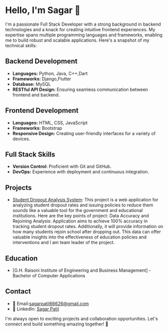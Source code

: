 # Hello, I'm Sagar 👋

I'm a passionate Full Stack Developer with a strong background in backend technologies and a knack for creating intuitive frontend experiences. My expertise spans multiple programming languages and frameworks, enabling me to build robust and scalable applications. Here's a snapshot of my technical skills:

## Backend Development
- **Languages:** Python, Java, C++,Dart
- **Frameworks:** Django,Flutter
- **Database:** MySQL
- **RESTful API Design:** Ensuring seamless communication between frontend and backend.

## Frontend Development
- **Languages:** HTML, CSS, JavaScript
- **Frameworks:** Bootstrap
- **Responsive Design:** Creating user-friendly interfaces for a variety of devices.

## Full Stack Skills
- **Version Control:** Proficient with Git and GitHub.
- **DevOps:** Experience with deployment and continuous integration.

## Projects
- [Student Dropout Analysis System](https://github.com/Sagar-vpatil/Students_Dropout): This project is a web application for analyzing student dropout rates and issuing policies to reduce them sounds like a valuable tool for the government and educational institutions. Here are the key points of project: Data Accuracy and Rejoining Analysis: Application aims to achieve 100% accuracy in tracking student dropout rates. Additionally, it will provide information on how many students rejoin school after dropping out. This data can offer valuable insights into the effectiveness of education policies and interventions and I am team leader of the project.


## Education
- [G.H. Raisoni Institute of Engineering and Business Management] - Bachelor of Computer  Applications

## Contact
- 📧 Email:sagarpatil66626@gmail.com
- 💼 LinkedIn: [Sagar Patil](https://www.linkedin.com/in/sagar-patil-399a901aa/)


I'm always open to exciting projects and collaboration opportunities. Let's connect and build something amazing together! 🚀
